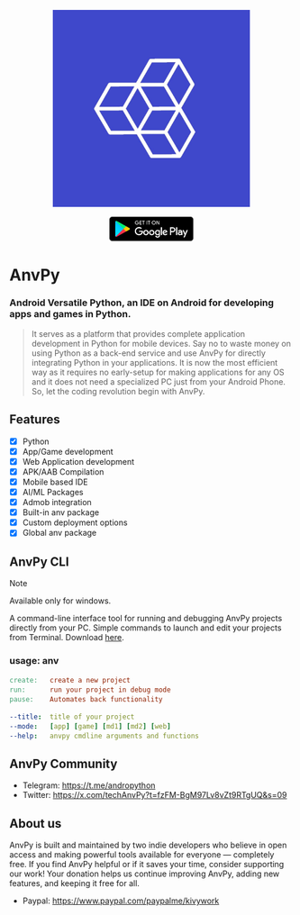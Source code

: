 <p align="center">
  <img src="https://github.com/techAnvPy/AnvPy/blob/main/icon.jpg?raw=true" width="350" title="hover text">
</p>
<p align="center">
  <a href="https://play.google.com/store/apps/details?id=org.python.adp&pcampaignid=web_share">
    <img src="https://github.com/techAnvPy/AnvPy/blob/main/play.png?raw=true" width="150" title="hover text">
  </a>
</p>

# AnvPy
### **Android Versatile Python, an IDE on Android for developing apps and games in Python.**
> It serves as a platform that provides complete application development in Python for mobile devices. Say no to waste money on using Python as a back-end service and use AnvPy for directly integrating Python in your applications. It is now the most efficient way as it requires no early-setup for making applications for any OS and it does not need a specialized PC just from your Android Phone. So, let the coding revolution begin with AnvPy.

## Features
- [x] Python
- [x] App/Game development
- [x] Web Application development
- [x] APK/AAB Compilation
- [x] Mobile based IDE
- [x] AI/ML Packages
- [x] Admob integration
- [x] Built-in anv package
- [x] Custom deployment options
- [x] Global anv package

## AnvPy CLI
> [!NOTE]
> Available only for windows.

A command-line interface tool for running and debugging AnvPy projects directly from your PC. Simple commands to launch and edit your projects from Terminal. Download [here](https://github.com/techAnvPy/AnvPy/releases/download/v3.76/AnvPyInstaller.exe).

### usage: anv
```makefile
create:   create a new project
run:      run your project in debug mode
pause:    Automates back functionality
```
```yaml
--title:  title of your project
--mode:   [app] [game] [md1] [md2] [web]
--help:   anvpy cmdline arguments and functions
```
## AnvPy Community
- Telegram: https://t.me/andropython
- Twitter: https://x.com/techAnvPy?t=fzFM-BgM97Lv8vZt9RTgUQ&s=09
## About us
AnvPy is built and maintained by two indie developers who believe in open access and making powerful tools available for everyone — completely free.
If you find AnvPy helpful or if it saves your time, consider supporting our work! Your donation helps us continue improving AnvPy, adding new features, and keeping it free for all.
- Paypal: https://www.paypal.com/paypalme/kivywork
